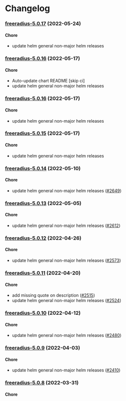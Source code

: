 # Changelog<br>


<a name="freeradius-5.0.17"></a>
### [freeradius-5.0.17](https://github.com/truecharts/apps/compare/freeradius-5.0.16...freeradius-5.0.17) (2022-05-24)

#### Chore

* update helm general non-major helm releases



<a name="freeradius-5.0.16"></a>
### [freeradius-5.0.16](https://github.com/truecharts/apps/compare/freeradius-5.0.15...freeradius-5.0.16) (2022-05-17)

#### Chore

* Auto-update chart README [skip ci]
* update helm general non-major helm releases



<a name="freeradius-5.0.16"></a>
### [freeradius-5.0.16](https://github.com/truecharts/apps/compare/freeradius-5.0.15...freeradius-5.0.16) (2022-05-17)

#### Chore

* update helm general non-major helm releases



<a name="freeradius-5.0.15"></a>
### [freeradius-5.0.15](https://github.com/truecharts/apps/compare/freeradius-5.0.14...freeradius-5.0.15) (2022-05-17)

#### Chore

* update helm general non-major helm releases



<a name="freeradius-5.0.14"></a>
### [freeradius-5.0.14](https://github.com/truecharts/apps/compare/freeradius-5.0.13...freeradius-5.0.14) (2022-05-10)

#### Chore

* update helm general non-major helm releases ([#2649](https://github.com/truecharts/apps/issues/2649))



<a name="freeradius-5.0.13"></a>
### [freeradius-5.0.13](https://github.com/truecharts/apps/compare/freeradius-5.0.12...freeradius-5.0.13) (2022-05-05)

#### Chore

* update helm general non-major helm releases ([#2612](https://github.com/truecharts/apps/issues/2612))



<a name="freeradius-5.0.12"></a>
### [freeradius-5.0.12](https://github.com/truecharts/apps/compare/freeradius-5.0.11...freeradius-5.0.12) (2022-04-26)

#### Chore

* update helm general non-major helm releases ([#2573](https://github.com/truecharts/apps/issues/2573))



<a name="freeradius-5.0.11"></a>
### [freeradius-5.0.11](https://github.com/truecharts/apps/compare/freeradius-5.0.10...freeradius-5.0.11) (2022-04-20)

#### Chore

* add missing quote on description ([#2515](https://github.com/truecharts/apps/issues/2515))
* update helm general non-major helm releases ([#2524](https://github.com/truecharts/apps/issues/2524))



<a name="freeradius-5.0.10"></a>
### [freeradius-5.0.10](https://github.com/truecharts/apps/compare/freeradius-5.0.9...freeradius-5.0.10) (2022-04-12)

#### Chore

* update helm general non-major helm releases ([#2480](https://github.com/truecharts/apps/issues/2480))



<a name="freeradius-5.0.9"></a>
### [freeradius-5.0.9](https://github.com/truecharts/apps/compare/freeradius-5.0.8...freeradius-5.0.9) (2022-04-03)

#### Chore

* update helm general non-major helm releases ([#2410](https://github.com/truecharts/apps/issues/2410))



<a name="freeradius-5.0.8"></a>
### [freeradius-5.0.8](https://github.com/truecharts/apps/compare/freeradius-5.0.7...freeradius-5.0.8) (2022-03-31)

#### Chore
